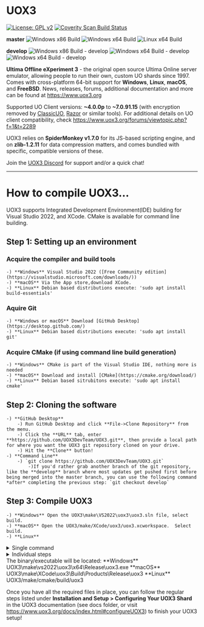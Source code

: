 # UOX3
[![License: GPL v2](https://img.shields.io/badge/License-GPL%20v2-blue.svg)](https://www.gnu.org/licenses/old-licenses/gpl-2.0.en.html) [![Coverity Scan Build Status](https://scan.coverity.com/projects/23322/badge.svg)](https://scan.coverity.com/projects/ultima-offline-experiment-3)

**master** ![Windows x86 Build](https://github.com/UOX3DevTeam/UOX3/workflows/Windows%20x86%20Build/badge.svg?branch=master) ![Windows x64 Build](https://github.com/UOX3DevTeam/UOX3/workflows/Windows%20x64%20Build/badge.svg?branch=master) ![Linux x64 Build](https://github.com/UOX3DevTeam/UOX3/workflows/Linux%20x64%20Build/badge.svg?branch=master)

**develop** ![Windows x86 Build - develop](https://github.com/UOX3DevTeam/UOX3/workflows/Windows%20x86%20Build/badge.svg?branch=develop) ![Windows x64 Build - develop](https://github.com/UOX3DevTeam/UOX3/workflows/Windows%20x64%20Build/badge.svg?branch=develop) ![Windows x64 Build - develop](https://github.com/UOX3DevTeam/UOX3/workflows/Linux%20x64%20Build/badge.svg?branch=develop)

**Ultima Offline eXperiment 3** - the original open source Ultima Online server emulator, allowing people to run their own, custom UO shards since 1997. Comes with cross-platform 64-bit support for **Windows**, **Linux**, **macOS**, and **FreeBSD**. News, releases, forums, additional documentation and more can be found at https://www.uox3.org

Supported UO Client versions: **~4.0.0p** to **~7.0.91.15** (with encryption removed by [ClassicUO](https://www.classicuo.eu), [Razor](https://github.com/msturgill/razor/releases) or similar tools). For additional details on UO client compatibility, check https://www.uox3.org/forums/viewtopic.php?f=1&t=2289

UOX3 relies on **SpiderMonkey v1.7.0** for its JS-based scripting engine, and on **zlib-1.2.11** for data compression matters, and comes bundled with specific, compatible versions of these.

Join the [UOX3 Discord](https://discord.gg/uBAXxhF) for support and/or a quick chat!

---

# How to compile UOX3...
UOX3 supports Integrated Development Environment(IDE) building for Visual Studio 2022, and XCode.  CMake is available for command line building.
## Step 1: Setting up an environment
### Acquire the compiler and build tools
	-) **Windows** Visual Studio 2022 ([Free Community edition](https://visualstudio.microsoft.com/downloads/))
	-) **macOS** Via the App store,download XCode.
	-) **Linux** Debian based distributions execute: 'sudo apt install build-essentials'
### Aquire Git
	-) **Windows or macOS** Download [GitHub Desktop](https://desktop.github.com/)
	-) **Linux** Debian based distributions execute: 'sudo apt install git'
	
### Acquire CMake (if using command line build generation)
	-) **Windows** CMake is part of the Visual Studio IDE, nothing more is needed
	-) **macOS** Download and install [CMake](https://cmake.org/download/)
	-) **Linux** Debian based sitrubitons execute: 'sudo apt install cmake'
## Step 2: Cloning the software
	-) **GitHub Desktop**
		-) Run GitHub Desktop and click **File->Clone Repository** from the menu.
		-) Click the **URL** tab, enter **https://github.com/UOX3DevTeam/UOX3.git**, then provide a local path for where you want the UOX3 git repository cloned on your drive.
		-) Hit the **Clone** button!
	-) **Command Line**
		-) `git clone https://github.com/UOX3DevTeam/UOX3.git`
  			-)If you'd rather grab another branch of the git repository, like the **develop** branch where most updates get pushed first before being merged into the master branch, you can use the following command *after* completing the previous step: `git checkout develop`
## Step 3: Compile UOX3
	-) **Windows** Open the UOX3\make\VS2022\uox3\uox3.sln file, select build.
	-) **macOS** Open the UOX3/make/XCode/uox3/uox3.xcworkspace.  Select build.
	-) **Linux**
<details> 
<summary> Single command</summary>
			Enter from a terminal window, in the UOX3 directory: `./automake.sh`
</details>
<details>
<summary>Individual steps</summary>
			Enter the following:
			-) `mkdir build`
			-) `cd build`
			-) `cmake ../make/cmake -DCMAKE_BUILD_TYPE=Release `
			-) `cmake --build . --config Release`
</details>
	The binary/executable will be located:
		**Windows** UOX3\make\vs2022\uox3\x64\Release\uox3.exe
		**macOS** UOX3\make\XCode\uox3\Build\Products\Release\uox3
		**Linux** UOX3/make/cmake/build/uox3

Once you have all the required files in place, you can follow the regular steps listed under **Installation and Setup > Configuring Your UOX3 Shard** in the UOX3 documentation (see docs folder, or visit https://www.uox3.org/docs/index.html#configureUOX3) to finish your UOX3 setup!
